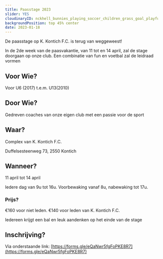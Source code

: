 ```yaml
---
title: Paasstage 2023
slider: YES 
cloudinaryID: nckhell_bunnies_playing_soccer_children_grass_goal_playful_joy_aba4a160-78d8-46ae-b247-09a758f44b6b_xdb1xp
backgroundPosition: top 45% center
date: 2023-01-18
---
```


De paasstage op K. Kontich F.C. is terug van weggeweest!

In de 2de week van de paasvakantie, van 11 tot en 14 april, zal de stage doorgaan op onze club. Een combinatie van fun en voetbal zal de leidraad vormen

## Voor Wie?

Voor U6 (2017) t.e.m. U13(2010)

## Door Wie?

Gedreven coaches van onze eigen club met een passie voor de sport

## Waar?

Complex van K. Kontich F.C.

Duffelsesteenweg 73,
2550 Kontich

## Wanneer?

11 april tot 14 april

Iedere dag van 9u tot 16u. Voorbewaking vanaf 8u, nabewaking tot 17u.

### Prijs?

€160 voor niet leden.
€140 voor leden van K. Kontich F.C.

Iedereen krijgt een bal en leuk aandenken op het einde van de stage

## Inschrijving?
Via onderstaande link:
[https://forms.gle/eQaNwr5fgFoPKE8R7](https://forms.gle/eQaNwr5fgFoPKE8R7)